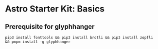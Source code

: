 # Astro Starter Kit: Basics

## Prerequisite for glyphhanger

`pip3 install fonttools && pip3 install brotli && pip3 install zopfli && pnpm install -g glyphhanger`
